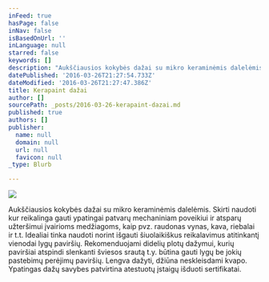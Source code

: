 ```yaml
---
inFeed: true
hasPage: false
inNav: false
isBasedOnUrl: ''
inLanguage: null
starred: false
keywords: []
description: "Aukščiausios kokybės dažai su mikro keraminėmis dalelėmis. Skirti naudoti kur reikalinga gauti ypatingai patvarų mechaniniam poveikiui ir atsparų užteršimui įvairioms medžiagoms, kaip pvz. raudonas vynas, kava, riebalai ir t.t.\_Idealiai tinka naudoti norint išgauti šiuolaikiškus reikalavimus atitinkantį vienodai lygų paviršių. Rekomenduojami didelių plotų dažymui, kurių paviršiai atspindi slenkanti šviesos srautą t.y. būtina gauti lygų be jokių pastebimų perėjimų paviršių. Lengva dažyti, džiūna neskleisdami kvapo. Ypatingas dažų savybes patvirtina atestuotų įstaigų išduoti sertifikatai."
datePublished: '2016-03-26T21:27:54.733Z'
dateModified: '2016-03-26T21:27:47.386Z'
title: Kerapaint dažai
author: []
sourcePath: _posts/2016-03-26-kerapaint-dazai.md
published: true
authors: []
publisher:
  name: null
  domain: null
  url: null
  favicon: null
_type: Blurb

---
```

![](https://s3-us-west-2.amazonaws.com/the-grid-img/p/9bd7b4bd905167d00e33cdb757018eb06a37cfa3.png)

Aukščiausios kokybės dažai su mikro keraminėmis dalelėmis. Skirti naudoti kur reikalinga gauti ypatingai patvarų mechaniniam poveikiui ir atsparų užteršimui įvairioms medžiagoms, kaip pvz. raudonas vynas, kava, riebalai ir t.t. Idealiai tinka naudoti norint išgauti šiuolaikiškus reikalavimus atitinkantį vienodai lygų paviršių. Rekomenduojami didelių plotų dažymui, kurių paviršiai atspindi slenkanti šviesos srautą t.y. būtina gauti lygų be jokių pastebimų perėjimų paviršių. Lengva dažyti, džiūna neskleisdami kvapo. Ypatingas dažų savybes patvirtina atestuotų įstaigų išduoti sertifikatai.